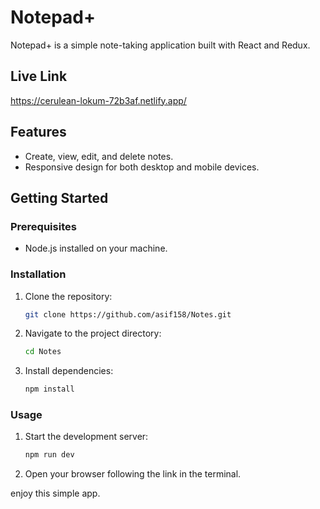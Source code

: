# Notepad+

Notepad+ is a simple note-taking application built with React and Redux.

## Live Link

https://cerulean-lokum-72b3af.netlify.app/

## Features

- Create, view, edit, and delete notes.
- Responsive design for both desktop and mobile devices.

## Getting Started

### Prerequisites

- Node.js installed on your machine.

### Installation

1. Clone the repository:

   ```bash
   git clone https://github.com/asif158/Notes.git
   ```

2. Navigate to the project directory:

   ```bash
   cd Notes
   ```

3. Install dependencies:

   ```bash
   npm install
   ```

### Usage

1. Start the development server:

   ```bash
   npm run dev
   ```

2. Open your browser following the link in the terminal.

enjoy this simple app.
